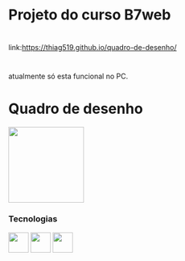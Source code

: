   # Projeto do curso B7web
#
link:https://thiag519.github.io/quadro-de-desenho/
#
atualmente só esta funcional no PC.
<div>
  <h1>Quadro de desenho</h1>
  <img height="150px" src="https://github.com/user-attachments/assets/8b5b4b61-c9bb-4ca7-9a6e-8e11d8594169"/> 
 
  <br/>
  <h3>Tecnologias</h3>
  <img height="40px" src="https://cdn.jsdelivr.net/gh/devicons/devicon@latest/icons/css3/css3-original.svg" /> 
  <img height="40px" src="https://cdn.jsdelivr.net/gh/devicons/devicon@latest/icons/javascript/javascript-original.svg" />  
  <img height="40px" src="https://cdn.jsdelivr.net/gh/devicons/devicon@latest/icons/html5/html5-original.svg" />
</div>

